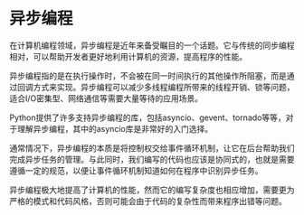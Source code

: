 # 异步编程
在计算机编程领域，异步编程是近年来备受瞩目的一个话题。它与传统的同步编程相对，可以帮助开发者更好地利用计算机的资源，提高程序的性能。

异步编程指的是在执行操作时，不会被在同一时间执行的其他操作所阻塞，而是通过回调方式来实现。异步编程可以减少多线程编程所带来的线程开销、锁等问题，适合I/O密集型、网络通信等需要大量等待的应用场景。

Python提供了许多支持异步编程的库，包括asyncio、gevent、tornado等等，对于理解异步编程，其中的asyncio库是非常好的入门选择。

通常情况下，异步编程的本质是将控制权交给事件循环机制，让它在后台帮助我们完成异步任务的管理。与此同时，我们编写的代码也应该是协同式的，也就是需要遵循一定的规范，以便让事件循环机制知道如何在程序中识别异步任务。

异步编程极大地提高了计算机的性能，然而它的编写复杂度也相应增加，需要更为严格的模式和代码风格，否则可能会由于代码的复杂性而带来程序出错等问题。